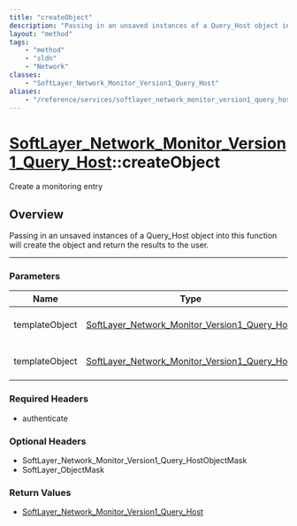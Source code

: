 ```yaml
---
title: "createObject"
description: "Passing in an unsaved instances of a Query_Host object into this function will create the object and return the results... "
layout: "method"
tags:
    - "method"
    - "sldn"
    - "Network"
classes:
    - "SoftLayer_Network_Monitor_Version1_Query_Host"
aliases:
    - "/reference/services/softlayer_network_monitor_version1_query_host/createObject"
---
```

# [SoftLayer_Network_Monitor_Version1_Query_Host](/reference/services/SoftLayer_Network_Monitor_Version1_Query_Host)::createObject


Create a monitoring entry


## Overview 
Passing in an unsaved instances of a Query_Host object into this function will create the object and return the results to the user. 

-----

### Parameters 
|Name | Type | Description |
| --- | --- | --- |
|templateObject| <a href='/reference/datatypes/SoftLayer_Network_Monitor_Version1_Query_Host'>SoftLayer_Network_Monitor_Version1_Query_Host </a>| The SoftLayer_Network_Monitor_Version1_Query_Host object that you wish to create.|
|templateObject| <a href='/reference/datatypes/SoftLayer_Network_Monitor_Version1_Query_Host'>SoftLayer_Network_Monitor_Version1_Query_Host </a>| The SoftLayer_Network_Monitor_Version1_Query_Host object that you wish to create.|


### Required Headers
* authenticate


### Optional Headers
* SoftLayer_Network_Monitor_Version1_Query_HostObjectMask
* SoftLayer_ObjectMask

### Return Values
* <a href='/reference/datatypes/SoftLayer_Network_Monitor_Version1_Query_Host'>SoftLayer_Network_Monitor_Version1_Query_Host </a>




